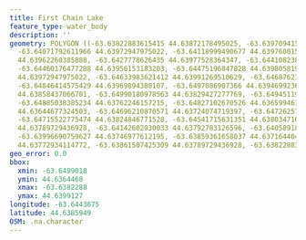```yaml
---
title: First Chain Lake
feature_type: water_body
description: ''
geometry: POLYGON ((-63.63822883615415 44.63872178495025, -63.63970941553091 44.63934777923376,
  -63.64071792611966 44.63972947975022, -63.64118999490677 44.63976001568329, -63.64191955575834
  44.63962260385888, -63.6427778626435 44.63977528364347, -63.64410823831397 44.63962260385888,
  -63.64460176477288 44.63956153183203, -63.64475196847828 44.63980581955244, -63.64528841028083
  44.63972947975022, -63.64633983621412 44.63991269510629, -63.64687627801756 44.63979055159965,
  -63.64846414575429 44.63969894380107, -63.6497086907366 44.63946992367188, -63.64947265634305
  44.63858437066701, -63.64990180978563 44.63829427277769, -63.64945119867124 44.63798890501239,
  -63.64885038385234 44.63762246157215, -63.64827102670526 44.63659946138645, -63.64698356637754
  44.63644677324503, -63.64696210870571 44.63724074719397, -63.64726251611561 44.6380347102797,
  -63.64715522775474 44.63824846771528, -63.64541715631351 44.6380347102797, -63.64228433618459
  44.63789729436928, -63.64142602930033 44.63792783126596, -63.64058918008698 44.63748504468543,
  -63.63996690759627 44.63746977612195, -63.63859361658037 44.63716440401753, -63.63906568536748
  44.63772934114772, -63.63861507425309 44.63789729436928, -63.63822883615415 44.63872178495025))
geo_error: 0.0
bbox:
  xmin: -63.6499018
  ymin: 44.6364468
  xmax: -63.6382288
  ymax: 44.6399127
longitude: -63.6443675
latitude: 44.6385949
OSM: .na.character
---
```

